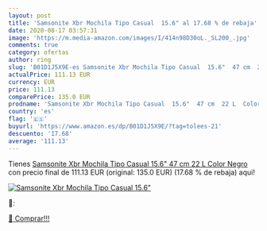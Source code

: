 ```yaml
---
layout: post
title: 'Samsonite Xbr Mochila Tipo Casual  15.6" al 17.68 % de rebaja'
date: 2020-08-17 03:57:31
image: 'https://m.media-amazon.com/images/I/414n98D30oL._SL200_.jpg'
comments: true
category: ofertas
author: ring
slug: 'B01D1J5X9E-es Samsonite Xbr Mochila Tipo Casual  15.6"  47 cm  22 L  Color Negro'
actualPrice: 111.13 EUR
currency: EUR
price: 111.13
comparePrice: 135.0 EUR
prodname: 'Samsonite Xbr Mochila Tipo Casual  15.6"  47 cm  22 L  Color Negro'
country: 'es'
flag: '🇪🇸'
buyurl: 'https://www.amazon.es/dp/B01D1J5X9E/?tag=tolees-21'
descuento: '17.68'
average: '111.13'
---
```


Tienes [Samsonite Xbr Mochila Tipo Casual  15.6"  47 cm  22 L  Color Negro](https://www.amazon.es/dp/B01D1J5X9E/?tag=tolees-21) con precio final de  111.13 EUR (original: 135.0 EUR) (17.68 %  de rebaja) aqui!

[![Samsonite Xbr Mochila Tipo Casual  15.6"](https://m.media-amazon.com/images/I/414n98D30oL._SL200_.jpg)](https://www.amazon.es/dp/B01D1J5X9E/?tag=tolees-21)

🔎:


[🛒 Comprar!!!](https://www.amazon.es/dp/B01D1J5X9E/?tag=tolees-21)
